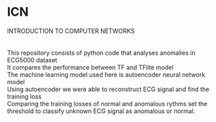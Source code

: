 # ICN
INTRODUCTION TO COMPUTER NETWORKS <br/>
<br/>
<br/>
This repository consists of python code that analyses anomalies in ECG5000 dataset <br/>
It compares the performance between TF and TFlite model <br/>
The machine learning model used here is autoencoder neural network model <br/>
Using autoencoder we were able to reconstruct ECG signal and find the training loss <br/>
Comparing the training losses of normal and anomalous rythms set the threshold to classify unknown ECG signal as anomalous or normal.

